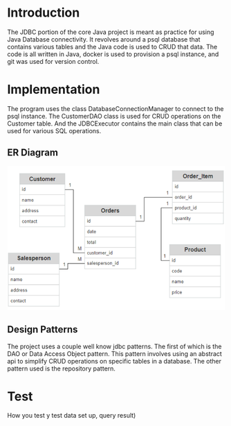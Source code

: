 # Introduction
The JDBC portion of the core Java project is meant as practice for using Java Database 
connectivity. It revolves around a psql database that contains various tables and the
Java code is used to CRUD that data. The code is all written in Java, docker is used to provision
a psql instance, and git was used for version control. 

# Implementation
The program uses the class DatabaseConnectionManager to connect to the psql instance. 
The CustomerDAO class is used for CRUD operations on the Customer table. And the JDBCExecutor 
contains the main class that can be used for various SQL operations. 
## ER Diagram
![alt text](Assets/img.png)

## Design Patterns
The project uses a couple well know jdbc patterns. The first of which is the DAO
or Data Access Object pattern. This pattern involves using an abstract api to simplify
CRUD operations on specific tables in a database. The other pattern used is the repository 
pattern. 

# Test
How you test y test data set up, query result)